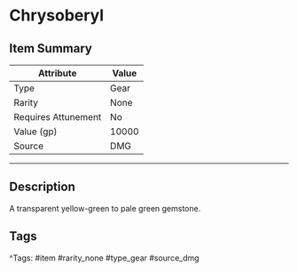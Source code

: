 # Chrysoberyl

## Item Summary

| Attribute            | Value                        |
|----------------------|------------------------------|
| Type                 | Gear |
| Rarity               | None             |
| Requires Attunement  | No                |
| Value (gp)           | 10000    |
| Source               | DMG |

---

## Description

A transparent yellow-green to pale green gemstone.

## Tags

^Tags: #item #rarity_none #type_gear #source_dmg